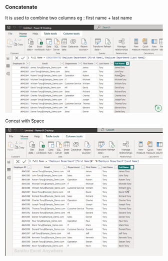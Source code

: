 ### Concatenate

It is used to combine two columns 
eg : first name + last name

![pics/Concat.png](pics/Concat.png)

Concat with Space 


![pics/Concat_with_Space.png](pics/Concat_with_Space.png)